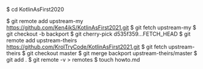 $ cd KotlinAsFirst2020


$ git remote add upstream-my https://github.com/Ken4ikS/KotlinAsFirst2021.git
$ git fetch upstream-my
$ git checkout -b backport
$ git cherry-pick d535f359...FETCH_HEAD
$ git remote add upstream-theirs https://github.com/KrolTryCode/KotlinAsFirst2021.git
$ git fetch upstream-theirs
$ git checkout master
$ git merge backport upstream-theirs/master
$ git add .
$ git remote -v > remotes
$ touch howto.md
